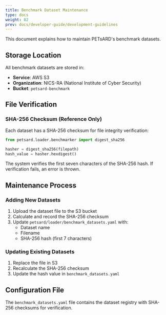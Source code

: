 ```yaml
---
title: Benchmark Dataset Maintenance
type: docs
weight: 82
prev: docs/developer-guide/development-guidelines
---
```


This document explains how to maintain PETsARD's benchmark datasets.

## Storage Location

All benchmark datasets are stored in:
- **Service**: AWS S3
- **Organization**: NICS-RA (National Institute of Cyber Security)
- **Bucket**: `petsard-benchmark`

## File Verification

### SHA-256 Checksum (Reference Only)

Each dataset has a SHA-256 checksum for file integrity verification:

```python
from petsard.loader.benchmarker import digest_sha256

hasher = digest_sha256(filepath)
hash_value = hasher.hexdigest()
```

The system verifies the first seven characters of the SHA-256 hash. If verification fails, an error is thrown.

## Maintenance Process

### Adding New Datasets

1. Upload the dataset file to the S3 bucket
2. Calculate and record the SHA-256 checksum
3. Update `petsard/loader/benchmark_datasets.yaml` with:
   - Dataset name
   - Filename
   - SHA-256 hash (first 7 characters)

### Updating Existing Datasets

1. Replace the file in S3
2. Recalculate the SHA-256 checksum
3. Update the hash value in `benchmark_datasets.yaml`

## Configuration File

The `benchmark_datasets.yaml` file contains the dataset registry with SHA-256 checksums for verification.
